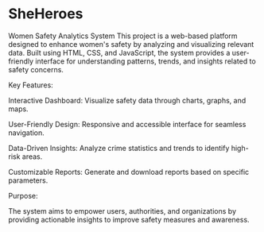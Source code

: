 # SheHeroes
Women Safety Analytics System
This project is a web-based platform designed to enhance women's safety by analyzing and visualizing relevant data. Built using HTML, CSS, and JavaScript, the system provides a user-friendly interface for understanding patterns, trends, and insights related to safety concerns.

Key Features:

Interactive Dashboard: Visualize safety data through charts, graphs, and maps.

User-Friendly Design: Responsive and accessible interface for seamless navigation.

Data-Driven Insights: Analyze crime statistics and trends to identify high-risk areas.

Customizable Reports: Generate and download reports based on specific parameters.


Purpose:

The system aims to empower users, authorities, and organizations by providing actionable insights to improve safety measures and awareness.
